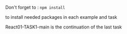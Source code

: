 Don't forget to :
`npm install`

to install needed packages in each example and task



React01-TASK1-main is the continuation of the last task
